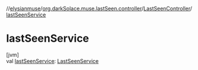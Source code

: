 //[elysianmuse](../../../index.md)/[org.darkSolace.muse.lastSeen.controller](../index.md)/[LastSeenController](index.md)/[lastSeenService](last-seen-service.md)

# lastSeenService

[jvm]\
val [lastSeenService](last-seen-service.md): [LastSeenService](../../org.darkSolace.muse.lastSeen.service/-last-seen-service/index.md)
